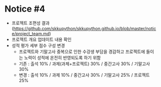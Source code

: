# Notice #4
* 프로젝트 조편성 결과(https://github.com/skkupython/skkupython.github.io/blob/master/notice/project_team.md)
* 프로젝트 개요 업데이트 내용 확인
* 성적 평가 세부 점수 구성 변경
    * 프로젝트와 기말고사 중복으로 인한 수강생 부담을 경감하고 프로젝트에 들이는 노력이 성적에 온전히 반영되도록 하기 위함
    * 기존 : 출석 10% / 과제(과제+프로젝트) 30% / 중간고사 30% / 기말고사 30%
    * 변경 : 출석 10% / 과제 10% / 중간고사 30% / 기말고사 25% / 프로젝트 25%
    
